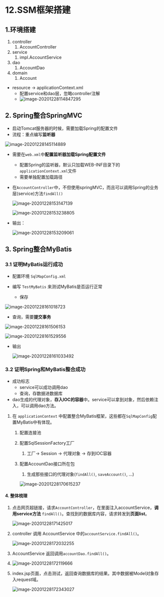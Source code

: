 # 12.SSM框架搭建

## 1.环境搭建

1. controller
   1. AccountController
2. service
   1. impl.AccountService
3. dao
   1. AccountDao
4. domain
   1. Account

* resource -> applicationContext.xml
  * 配置service和dao层，忽略controller注解
  * ![image-20201228114847295](https://raw.githubusercontent.com/TWDH/Leetcode-From-Zero/pictures/img/image-20201228114847295.png)

## 2. Spring整合SpringMVC

* 启动Tomcat服务器的时候，需要加载Spring的配置文件
* 流程：重点编写**监听器**

![image-20201228145114889](https://raw.githubusercontent.com/TWDH/Leetcode-From-Zero/pictures/img/image-20201228145114889.png)

* 需要在`web.xml`中**配置监听器加载Spring配置文件**

  * 配置Spring的监听器，默认只加载WEB-INF目录下的`applicationContext.xml`文件
  * 需要单独配置加载路径

* 在`AccountController`中，不但使用springMVC，而且可以调用Spring的业务层(service)方法`findAll()`

  ![image-20201228153147139](https://raw.githubusercontent.com/TWDH/Leetcode-From-Zero/pictures/img/image-20201228153147139.png)

  ![image-20201228153238805](https://raw.githubusercontent.com/TWDH/Leetcode-From-Zero/pictures/img/image-20201228153238805.png)

* 输出：

  ![image-20201228153209061](https://raw.githubusercontent.com/TWDH/Leetcode-From-Zero/pictures/img/image-20201228153209061.png)

## 3. Spring整合MyBatis

### 3.1 证明MyBatis运行成功

* 配置环境 `SqlMapConfig.xml`

* 编写 `TestMyBatis` 来测试MyBatis是否运行正常

  * 保存

![image-20201228161018723](https://raw.githubusercontent.com/TWDH/Leetcode-From-Zero/pictures/img/image-20201228161018723.png)

* 查询，需要**提交事务**

![image-20201228161506153](https://raw.githubusercontent.com/TWDH/Leetcode-From-Zero/pictures/img/image-20201228161506153.png)

![image-20201228161529556](https://raw.githubusercontent.com/TWDH/Leetcode-From-Zero/pictures/img/image-20201228161529556.png)

* 输出

  ![image-20201228161033492](https://raw.githubusercontent.com/TWDH/Leetcode-From-Zero/pictures/img/image-20201228161033492.png)

### 3.2 证明Spring和MyBatis整合成功

* 成功标志
  * service可以成功调用dao
  * 查询，存数据进数据库
* dao生成的代理对象，**存入IOC的容器**中。service可以拿到对象，然后依赖注入，可以调用dao方法。

1. 在 `applicationContext` 中配置整合MyBatis框架，这些都在`SqlMapConfig`配置MyBatis中有体现。

   1. 配置连接池

   2. 配置SqlSessionFactory工厂

      1. 工厂-> Session -> 代理对象 -> 存到IOC容器

   3. 配置AccountDao接口所在包

      1. 生成那些接口的代理对象(`findAll()`, `saveAccount()`, ...)

      ![image-20201228170615237](https://raw.githubusercontent.com/TWDH/Leetcode-From-Zero/pictures/img/image-20201228170615237.png)

#### 4. 整体梳理

1. 点击网页超链接，请求`AccountController`，在里面注入accountService，**调用service方法** `findAll()`。查找到的数据库内容，请求转发到**页面list**。

   ![image-20201228171425017](https://raw.githubusercontent.com/TWDH/Leetcode-From-Zero/pictures/img/image-20201228171425017.png)

2. controller 调用 AccountService 中的`accountService.findAll()`。

   ![image-20201228172032255](https://raw.githubusercontent.com/TWDH/Leetcode-From-Zero/pictures/img/image-20201228172032255.png)

3. AccountService 返回调用`accountDao.findAll()`。

4. ![image-20201228172119666](https://raw.githubusercontent.com/TWDH/Leetcode-From-Zero/pictures/img/image-20201228172119666.png)

5. index.jsp页面，点击测试，返回查询数据库的结果。其中数据被Model对象存入request域。

   ![image-20201228172343027](https://raw.githubusercontent.com/TWDH/Leetcode-From-Zero/pictures/img/image-20201228172343027.png)